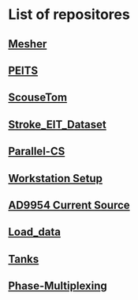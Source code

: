 # List of repositores

## [Mesher](https://github.com/EIT-team/Mesher)

## [PEITS](https://github.com/EIT-team/PEITS)

## [ScouseTom](https://github.com/EIT-team/ScouseTom)

## [Stroke_EIT_Dataset](https://github.com/EIT-team/Stroke_EIT_Dataset)

## [Parallel-CS](https://github.com/EIT-team/Parallel-CS)

## [Workstation Setup](https://github.com/EIT-team/Workstation-setup)

## [AD9954 Current Source](https://github.com/EIT-team/AD9954_Current_Source)

## [Load_data](https://github.com/EIT-team/Load_data)

## [Tanks](https://github.com/EIT-team/Tanks)

## [Phase-Multiplexing](https://github.com/EIT-team/Phase-Multiplexing)
